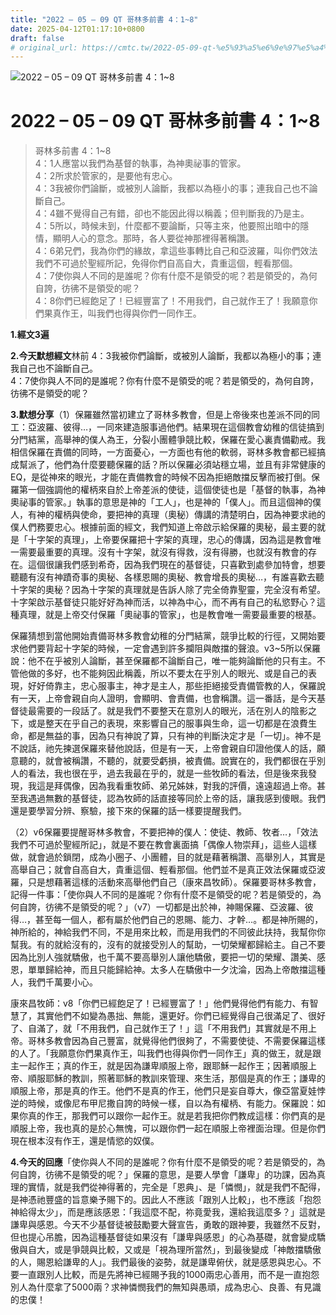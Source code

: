 ```yaml
---
title: "2022 – 05 – 09 QT 哥林多前書 4：1~8"
date: 2025-04-12T01:17:10+0800
draft: false
# original_url: https://cmtc.tw/2022-05-09-qt-%e5%93%a5%e6%9e%97%e5%a4%9a%e5%89%8d%e6%9b%b8-4%ef%bc%9a18
---
```


![2022 – 05 – 09 QT 哥林多前書 4：1\~8](/images/qt.jpg   "2022 – 05 – 09 QT 哥林多前書 4：1\~8")

# 2022 – 05 – 09 QT 哥林多前書 4：1\~8

> 哥林多前書 4：1\~8  
> 4：1人應當以我們為基督的執事，為神奧祕事的管家。  
> 4：2所求於管家的，是要他有忠心。  
> 4：3我被你們論斷，或被別人論斷，我都以為極小的事；連我自己也不論斷自己。  
> 4：4雖不覺得自己有錯，卻也不能因此得以稱義；但判斷我的乃是主。  
> 4：5所以，時候未到，什麼都不要論斷，只等主來，他要照出暗中的隱情，顯明人心的意念。那時，各人要從神那裡得著稱讚。  
> 4：6弟兄們，我為你們的緣故，拿這些事轉比自己和亞波羅，叫你們效法我們不可過於聖經所記，免得你們自高自大，貴重這個，輕看那個。  
> 4：7使你與人不同的是誰呢？你有什麼不是領受的呢？若是領受的，為何自誇，彷彿不是領受的呢？  
> 4：8你們已經飽足了！已經豐富了！不用我們，自己就作王了！我願意你們果真作王，叫我們也得與你們一同作王。

**1.經文3遍**

**2.今天默想經文**林前 4：3我被你們論斷，或被別人論斷，我都以為極小的事；連我自己也不論斷自己。  
4：7使你與人不同的是誰呢？你有什麼不是領受的呢？若是領受的，為何自誇，彷彿不是領受的呢？

**3.默想分享**（1）保羅雖然當初建立了哥林多教會，但是上帝後來也差派不同的同工：亞波羅、彼得…，一同來建造服事過他們。結果現在這個教會幼稚的信徒搞到分門結黨，高舉神的僕人為王，分裂小團體爭競比較，保羅在愛心裏責備勸戒。我相信保羅在責備的同時，一方面憂心，一方面也有他的軟弱，哥林多教會都已經搞成幫派了，他們為什麼要聽保羅的話？所以保羅必須站穩立場，並且有非常健康的EQ，是從神來的眼光，才能在責備教會的時候不因為拒絕敵擋反擊而被打倒。保羅第一個強調他的權柄來自於上帝差派的使徒，這個使徒也是「基督的執事，為神奧祕事的管家。」執事的意思是神的「工人」，也是神的「僕人」。而且這個神的僕人，有神的權柄與使命，要把神的真理（奧秘）傳講的清楚明白，因為神要求祂的僕人們務要忠心。根據前面的經文，我們知道上帝啟示給保羅的奧秘，最主要的就是「十字架的真理」，上帝要保羅把十字架的真理，忠心的傳講，因為這是教會唯一需要最重要的真理。沒有十字架，就沒有得救，沒有得勝，也就沒有教會的存在。這個很讓我們感到希奇，因為我們現在的基督徒，只喜歡到處參加特會，想要聽聽有沒有神蹟奇事的奧秘、各樣恩賜的奧秘、教會增長的奧秘…，有誰喜歡去聽十字架的奧秘？因為十字架的真理就是告訴人除了完全倚靠聖靈，完全沒有希望。十字架啟示基督徒只能好好為神而活，以神為中心，而不再有自己的私慾野心？這種真理，就是上帝交付保羅「奧祕事的管家」，也是教會唯一需要最重要的根基。

保羅猜想到當他開始責備哥林多教會幼稚的分門結黨，競爭比較的行徑，又開始要求他們要背起十字架的時候，一定會遇到許多攔阻與敵擋的聲浪。v3\~5所以保羅說：他不在乎被別人論斷，甚至保羅都不論斷自己，唯一能夠論斷他的只有主。不管他做的多好，也不能夠因此稱義，所以不要太在乎別人的眼光、或是自己的表現，好好倚靠主，忠心服事主，神才是主人，那些拒絕接受責備管教的人，保羅說有一天，上帝會親自向人證明，會顯明、會責備，也會稱讚。這一番話，是今天基督徒最需要的一段話了。就是我們不要整天在意別人的眼光，活在別人的陰影之下，或是整天在乎自己的表現，來影響自己的服事與生命，這一切都是在浪費生命，都是無益的事，因為只有神說了算，只有神的判斷決定才是「一切」。神不是不說話，祂先揀選保羅來替他說話，但是有一天，上帝會親自印證他僕人的話，願意聽的，就會被稱讚，不聽的，就要受虧損，被責備。說實在的，我們都很在乎別人的看法，我也很在乎，過去我最在乎的，就是一些牧師的看法，但是後來我發現，我這是拜偶像，因為我看重牧師、弟兄姊妹，對我的評價，遠遠超過上帝。甚至我遇過無數的基督徒，認為牧師的話直接等同於上帝的話，讓我感到傻眼。我們還是要學習分辨、察驗，接下來的保羅的話一樣要提醒我們。

（2）v6保羅要提醒哥林多教會，不要把神的僕人：使徒、教師、牧者…，「效法我們不可過於聖經所記」，就是不要在教會裏面搞「偶像人物崇拜」，這些人這樣做，就會過於鎖閉，成為小圈子、小團體，目的就是藉著稱讚、高舉別人，其實是高舉自己；就會自高自大，貴重這個、輕看那個。他們並不是真正效法保羅或亞波羅，只是想藉著這樣的活動來高舉他們自己（康來昌牧師）。保羅要哥林多教會，記得一件事：「使你與人不同的是誰呢？你有什麼不是領受的呢？若是領受的，為何自誇，彷彿不是領受的呢？」（v7）一切都是出於神，神賜保羅、亞波羅、彼得…，甚至每一個人，都有屬於他們自己的恩賜、能力、才幹…。都是神所賜的，神所給的，神給我們不同，不是用來比較，而是用我們的不同彼此扶持，我幫你你幫我。有的就給沒有的，沒有的就接受別人的幫助，一切榮耀都歸給主。自己不要因為比別人強就驕傲，也千萬不要高舉別人讓他驕傲，要把一切的榮耀、讚美、感恩，單單歸給神，而且只能歸給神。太多人在驕傲中一夕沈淪，因為上帝敵擋這種人，我們千萬要小心。

康來昌牧師：v8「你們已經飽足了！已經豐富了！」他們覺得他們有能力、有智慧了，其實他們不如變為愚拙、無能，還更好。你們已經覺得自己很滿足了、很好了、自滿了，就「不用我們，自己就作王了！」這「不用我們」其實就是不用上帝。哥林多教會因為自己豐富，就覺得他們很夠了，不需要使徒、不需要保羅這樣的人了。「我願意你們果真作王，叫我們也得與你們一同作王」真的做王，就是跟主一起作王；真的作王，就是因為謙卑順服上帝，跟耶穌一起作王；因著順服上帝、順服耶穌的教訓，照著耶穌的教訓來管理、來生活，那個是真的作王；謙卑的順服上帝，那是真的作王。他們不是真的作王，他們只是妄自尊大，像亞當夏娃悖逆的時候，或像尼布甲尼撒自誇的時候一樣，自以為有權柄、有能力。保羅說：如果你真的作王，那我們可以跟你一起作王。就是若我把你們教成這樣：你們真的是順服上帝，我也真的是於心無愧，可以跟你們一起在順服上帝裡面治理。但是你們現在根本沒有作王，還是情慾的奴僕。

**4.今天的回應**「使你與人不同的是誰呢？你有什麼不是領受的呢？若是領受的，為何自誇，彷彿不是領受的呢？」保羅的意思，是要人學會「謙卑」的功課，因為真理的實情，就是我們從神得著的，完全是「恩典」、是「憐憫」，就是我們不配得，是神憑祂豐盛的旨意樂予賜下的。因此人不應該「跟別人比較」，也不應該「抱怨神給得太少」，而是應該感恩：「我這麼不配，祢竟愛我，還給我這麼多？」這就是謙卑與感恩。今天不少基督徒被鼓勵要大聲宣告，勇敢的跟神要，我雖然不反對，但也提心吊膽，因為這種基督徒如果沒有「謙卑與感恩」的心為基礎，就會變成驕傲與自大，或是爭競與比較，又或是「視為理所當然」，到最後變成「神敵擋驕傲的人，賜恩給謙卑的人」。我們最後的姿勢，就是謙卑俯伏，就是感恩與忠心。不要一直跟別人比較，而是先將神已經賜予我的1000兩忠心善用，而不是一直抱怨別人為什麼拿了5000兩？求神憐憫我們的無知與愚頑，成為忠心、良善、有見識的忠僕！